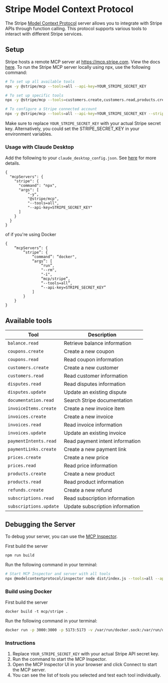 # Stripe Model Context Protocol

The Stripe [Model Context Protocol](https://modelcontextprotocol.com/) server allows you to integrate with Stripe APIs through function calling. This protocol supports various tools to interact with different Stripe services.

## Setup

Stripe hosts a remote MCP server at https://mcp.stripe.com. View the docs [here](https://docs.stripe.com/mcp). To run the Stripe MCP server locally using npx, use the following command:

```bash
# To set up all available tools
npx -y @stripe/mcp --tools=all --api-key=YOUR_STRIPE_SECRET_KEY

# To set up specific tools
npx -y @stripe/mcp --tools=customers.create,customers.read,products.create --api-key=YOUR_STRIPE_SECRET_KEY

# To configure a Stripe connected account
npx -y @stripe/mcp --tools=all --api-key=YOUR_STRIPE_SECRET_KEY --stripe-account=CONNECTED_ACCOUNT_ID
```

Make sure to replace `YOUR_STRIPE_SECRET_KEY` with your actual Stripe secret key. Alternatively, you could set the STRIPE_SECRET_KEY in your environment variables.

### Usage with Claude Desktop

Add the following to your `claude_desktop_config.json`. See [here](https://modelcontextprotocol.io/quickstart/user) for more details.

```
{
  "mcpServers": {
    "stripe": {
      "command": "npx",
      "args": [
          "-y",
          "@stripe/mcp",
          "--tools=all",
          "--api-key=STRIPE_SECRET_KEY"
      ]
    }
  }
}
```

of if you're using Docker

```
{
    “mcpServers”: {
        “stripe”: {
            “command”: “docker",
            “args”: [
                “run”,
                "--rm",
                "-i",
                “mcp/stripe”,
                “--tools=all”,
                “--api-key=STRIPE_SECRET_KEY”
            ]
        }
    }
}

```

## Available tools

| Tool                   | Description                     |
| ---------------------- | ------------------------------- |
| `balance.read`         | Retrieve balance information    |
| `coupons.create`       | Create a new coupon             |
| `coupons.read`         | Read coupon information         |
| `customers.create`     | Create a new customer           |
| `customers.read`       | Read customer information       |
| `disputes.read`        | Read disputes information       |
| `disputes.update`      | Update an existing dispute      |
| `documentation.read`   | Search Stripe documentation     |
| `invoiceItems.create`  | Create a new invoice item       |
| `invoices.create`      | Create a new invoice            |
| `invoices.read`        | Read invoice information        |
| `invoices.update`      | Update an existing invoice      |
| `paymentIntents.read`  | Read payment intent information |
| `paymentLinks.create`  | Create a new payment link       |
| `prices.create`        | Create a new price              |
| `prices.read`          | Read price information          |
| `products.create`      | Create a new product            |
| `products.read`        | Read product information        |
| `refunds.create`       | Create a new refund             |
| `subscriptions.read`   | Read subscription information   |
| `subscriptions.update` | Update subscription information |

## Debugging the Server

To debug your server, you can use the [MCP Inspector](https://modelcontextprotocol.io/docs/tools/inspector).

First build the server

```
npm run build
```

Run the following command in your terminal:

```bash
# Start MCP Inspector and server with all tools
npx @modelcontextprotocol/inspector node dist/index.js --tools=all --api-key=YOUR_STRIPE_SECRET_KEY
```

### Build using Docker

First build the server

```
docker build -t mcp/stripe .
```

Run the following command in your terminal:

```bash
docker run -p 3000:3000 -p 5173:5173 -v /var/run/docker.sock:/var/run/docker.sock mcp/inspector docker run --rm -i mcp/stripe --tools=all --api-key=YOUR_STRIPE_SECRET_KEY

```

### Instructions

1. Replace `YOUR_STRIPE_SECRET_KEY` with your actual Stripe API secret key.
2. Run the command to start the MCP Inspector.
3. Open the MCP Inspector UI in your browser and click Connect to start the MCP server.
4. You can see the list of tools you selected and test each tool individually.
